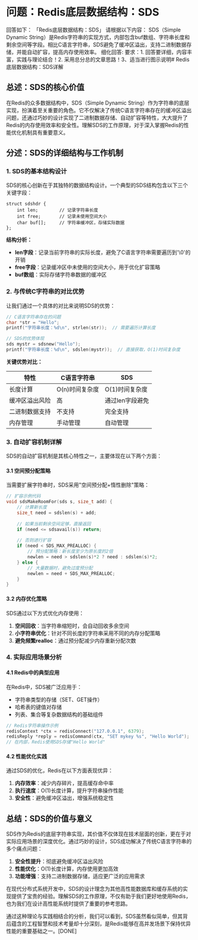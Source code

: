 # 问题：Redis底层数据结构：SDS
回答如下：
「Redis底层数据结构：SDS」 请根据以下内容：
SDS（Simple Dynamic String）是Redis字符串的实现方式，内部包含buf数组、字符串长度和剩余空间等字段。相比C语言字符串，SDS避免了缓冲区溢出，支持二进制数据存储，并能自动扩容，提高内存使用效率。
 细化回答: 
 要求：1. 回答要详细，内容丰富，实践与理论结合！2. 采用总分总的文章思路！3、适当进行图示说明# Redis底层数据结构：SDS详解

## 总述：SDS的核心价值

在Redis的众多数据结构中，SDS（Simple Dynamic String）作为字符串的底层实现，扮演着至关重要的角色。它不仅解决了传统C语言字符串存在的缓冲区溢出问题，还通过巧妙的设计实现了二进制数据存储、自动扩容等特性，大大提升了Redis的内存使用效率和安全性。理解SDS的工作原理，对于深入掌握Redis的性能优化机制具有重要意义。

## 分述：SDS的详细结构与工作机制

### 1. SDS的基本结构设计

SDS的核心创新在于其独特的数据结构设计。一个典型的SDS结构包含以下三个关键字段：

```
struct sdshdr {
    int len;        // 记录字符串长度
    int free;       // 记录未使用空间大小
    char buf[];     // 字符串缓冲区，存储实际数据
};
```

**结构分析：**
- **len字段**：记录当前字符串的实际长度，避免了C语言字符串需要遍历到'\0'的开销
- **free字段**：记录缓冲区中未使用的空间大小，用于优化扩容策略
- **buf数组**：实际存储字符串数据的缓冲区

### 2. 与传统C字符串的对比优势

让我们通过一个具体的对比来说明SDS的优势：

```c
// C语言字符串存在的问题
char *str = "Hello";
printf("字符串长度：%d\n", strlen(str));  // 需要遍历计算长度

// SDS的优势体现
sds mystr = sdsnew("Hello");
printf("字符串长度：%d\n", sdslen(mystr));  // 直接获取，O(1)时间复杂度
```

**关键优势对比：**

| 特性 | C语言字符串 | SDS |
|------|-------------|-----|
| 长度计算 | O(n)时间复杂度 | O(1)时间复杂度 |
| 缓冲区溢出风险 | 高 | 通过len字段避免 |
| 二进制数据支持 | 不支持 | 完全支持 |
| 内存管理 | 手动管理 | 自动管理 |

### 3. 自动扩容机制详解

SDS的自动扩容机制是其核心特性之一，主要体现在以下两个方面：

#### 3.1 空间预分配策略
当需要扩展字符串时，SDS采用"空间预分配+惰性删除"策略：

```c
// 扩容示例代码
void sdsMakeRoomFor(sds s, size_t add) {
    // 计算新长度
    size_t need = sdslen(s) + add;
    
    // 如果当前剩余空间足够，直接返回
    if (need <= sdsavail(s)) return;
    
    // 否则进行扩容
    if (need < SDS_MAX_PREALLOC) {
        // 预分配策略：新长度至少为原长度的2倍
        newlen = need > sdslen(s)*2 ? need : sdslen(s)*2;
    } else {
        // 大量数据时，避免过度预分配
        newlen = need + SDS_MAX_PREALLOC;
    }
}
```

#### 3.2 内存优化策略
SDS通过以下方式优化内存使用：

1. **空间回收**：当字符串缩短时，会自动回收多余空间
2. **小字符串优化**：针对不同长度的字符串采用不同的内存分配策略
3. **避免频繁realloc**：通过预分配减少内存重新分配次数

### 4. 实际应用场景分析

#### 4.1 Redis中的典型应用
在Redis中，SDS被广泛应用于：
- 字符串类型的存储（SET、GET操作）
- 哈希表的键值对存储
- 列表、集合等复杂数据结构的基础组件

```c
// Redis字符串操作示例
redisContext *ctx = redisConnect("127.0.0.1", 6379);
redisReply *reply = redisCommand(ctx, "SET mykey %s", "Hello World");
// 在内部，Redis使用SDS存储"Hello World"
```

#### 4.2 性能优化实践
通过SDS的优化，Redis在以下方面表现优异：

1. **内存效率**：减少内存碎片，提高缓存命中率
2. **执行速度**：O(1)长度计算，提升字符串操作性能
3. **安全性**：避免缓冲区溢出，增强系统稳定性

## 总结：SDS的价值与意义

SDS作为Redis的底层字符串实现，其价值不仅体现在技术层面的创新，更在于对实际应用场景的深度优化。通过巧妙的设计，SDS成功解决了传统C语言字符串的多个痛点问题：

1. **安全性提升**：彻底避免缓冲区溢出风险
2. **性能优化**：O(1)长度计算，内存使用更加高效
3. **功能增强**：支持二进制数据存储，适应更广泛的应用需求

在现代分布式系统开发中，SDS的设计理念为其他高性能数据库和缓存系统的实现提供了宝贵的经验。理解SDS的工作原理，不仅有助于我们更好地使用Redis，也为我们在设计高性能系统时提供了重要的参考思路。

通过这种理论与实践相结合的分析，我们可以看到，SDS虽然看似简单，但其背后蕴含的工程智慧和技术考量却十分深刻，是Redis能够在高并发场景下保持优异性能的重要基础之一。[DONE]